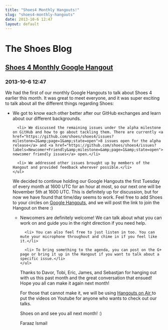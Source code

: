 ```yaml
---
title: "Shoes4 Monthly Hangouts!"
slug: "shoes4-monthly-hangouts"
date: 2013-10-6 12:47
layout: default
---
```


<div class='jumbotron'>
  <h1>The Shoes Blog</h1>
</div>

<div class='row'>
  <h2><a href="{{ post.url }}">Shoes 4 Monthly Google Hangout</a></h2>
  <h3>2013-10-6 12:47</h3>
  <p></p>
  <p>We had the first of our monthly Google Hangouts to talk about Shoes 4 earlier this month. It was great to meet everyone, and it was super exciting to talk about all the different things regarding Shoes:
    <ul>
      <li> We got to know each other better after our GitHub exchanges and learn about our different backgrounds.</li>

      <li> We discussed the remaining issues under the alpha milestone on GitHub and how to go about tackling them. There are currently <a href="https://github.com/shoes/shoes4/issues?milestone=2&amp;page=1&amp;state=open">8 issues open for the alpha release</a> and <a href="https://github.com/shoes/shoes4/issues?labels=Newcomer+Friendly&amp;milestone=&amp;page=1&amp;state=open">5 newcomer friendly issues</a> open.</li>

      <li> We addressed other issues brought up by members of the Hangout and provided feedback wherever possible.</li>
    </ul>
  </p>

  <p>We decided to continue holding our Google Hangouts the first Tuesday of every month at 1600 UTC for an hour at most, so our next one will be November 5th at 1600 UTC. This is definitely up for discussion, but for now we have found that time/day seems to work. Feel free to add Shoes to your circles on <a href="https://plus.google.com/u/0/b/115048537762125064206/115048537762125064206/posts">Google Hangouts</a>, and we will post the link to join the Hangout on there :)
    <ul>
      <li> Newcomers are definitely welcome! We can talk about what you can work on and guide you in the right direction if you need help.</li>

      <li> You can also feel free to just listen in too. You can mute your microphone throughout and chime in if you feel like it.</li>

      <li> To bring something to the agenda, you can post on the G+ page or bring it up in the Hangout if you want to talk about a specific issue.</li>
    </ul>
  </p>

  <p>Thanks to Davor, Tobi, Eric, James, and Sebastjan for hanging out with us this past month and the great conversation that ensued! Hope you all can make it again next month!
  </p>

  <p>For those that cannot make it, we will be using <a href="https://plus.google.com/u/0/b/115048537762125064206/115048537762125064206/videos">Hangouts on Air </a>to put the videos on Youtube for anyone who wants to check out our talks.
  </p>

  <p>Shoes on and see you all next month! :)</p>
  <p></p>
  <p>Faraaz Ismail</p>
</div>
